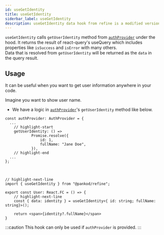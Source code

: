 ```yaml
---
id: useGetIdentity
title: useGetIdentity
siderbar_label: useGetIdentity
description: useGetIdentity data hook from refine is a modified version of react-query's useQuery for retrieving user data
---
```


`useGetIdentity` calls `getUserIdentity` method from [`authProvider`](/docs/api-references/providers/auth-provider) under the hood. It returns the result of react-query's useQuery which includes properties like `isSuccess` and `isError` with many others.  
Data that is resolved from `getUserIdentity` will be returned as the `data` in the query result.

## Usage

It can be useful when you want to get user information anywhere in your code.


Imagine you want to show user name.

- We have a logic in [`authProvider`](/docs/api-references/providers/auth-provider)'s `getUserIdentity` method like below.

```tsx
const authProvider: AuthProvider = {
  ...
    // highlight-start
    getUserIdentity: () =>
            Promise.resolve({
                id: 1,
                fullName: "Jane Doe",
            }),
    // highlight-end
  ...
};
```
<br/>


```tsx
// highlight-next-line
import { useGetIdentity } from "@pankod/refine";

export const User: React.FC = () => {
    // highlight-next-line
    const { data: identity } = useGetIdentity<{ id: string; fullName: string}>();

    return <span>{identity?.fullName}</span>
}
```

:::caution
This hook can only be used if `authProvider` is provided.
:::

